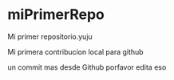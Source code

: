 # miPrimerRepo

Mi primer repositorio.yuju

Mi primera contribucion local para github


un commit mas desde Github
porfavor edita eso

